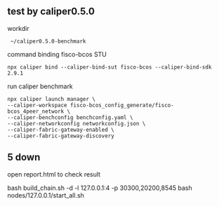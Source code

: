 ##  test by caliper0.5.0
workdir 
```
 ~/caliper0.5.0-benchmark
```
command
binding fisco-bcos STU
```
npx caliper bind --caliper-bind-sut fisco-bcos --caliper-bind-sdk 2.9.1
```
run caliper benchmark

```
npx caliper launch manager \
--caliper-workspace fisco-bcos_config_generate/fisco-bcos_4peer_network \
--caliper-benchconfig benchconfig.yaml \
--caliper-networkconfig networkconfig.json \
--caliper-fabric-gateway-enabled \
--caliper-fabric-gateway-discovery 
```
## 5 down 
open report.html to check result


bash build_chain.sh -d -l 127.0.0.1:4 -p 30300,20200,8545
bash nodes/127.0.0.1/start_all.sh